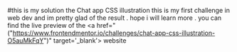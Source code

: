 #this is my solution the Chat app CSS illustration
this is my first challenge  in web dev and im pretty glad of the result .
hope i will learn more .
you can find the live preview of the <a href="("https://www.frontendmentor.io/challenges/chat-app-css-illustration-O5auMkFqY")" target='_blank'> website</a>
